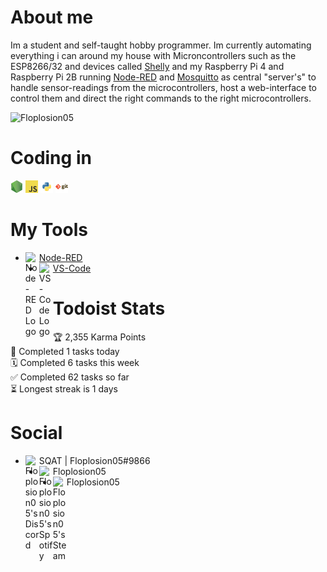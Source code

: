 # About me
Im a student and 
self-taught hobby programmer. Im currently automating everything i can around my house with Microncontrollers such as the ESP8266/32 and devices called [Shelly](https://shelly.cloud/) and my Raspberry Pi 4 and Raspberry Pi 2B running [Node-RED](https://nodered.org/) and [Mosquitto](https://mosquitto.org/) as central "server's" to handle sensor-readings from the microcontrollers, host a web-interface to control them and direct the right commands to the right microcontrollers.
<p><img src="https://github-readme-stats.vercel.app/api?username=Floplosion05&show_icons=true&theme=gotham" alt="Floplosion05"/>

# Coding in
<code><img height="20" src="https://raw.githubusercontent.com/github/explore/80688e429a7d4ef2fca1e82350fe8e3517d3494d/topics/nodejs/nodejs.png"></code>
<code><img height="20" src="https://raw.githubusercontent.com/github/explore/80688e429a7d4ef2fca1e82350fe8e3517d3494d/topics/javascript/javascript.png"></code>
<code><img height="20" src="https://raw.githubusercontent.com/github/explore/80688e429a7d4ef2fca1e82350fe8e3517d3494d/topics/python/python.png"></code>
<code><img height="20" src="https://raw.githubusercontent.com/github/explore/80688e429a7d4ef2fca1e82350fe8e3517d3494d/topics/git/git.png"></code>

# My Tools
<ul>
  <li><a href="https://nodered.org/"><img align="left" alt="Node-RED Logo" width="22px" src="https://nodered.org/about/resources/media/node-red-icon.svg">Node-RED</a></li>
  <li><a href="https://code.visualstudio.com/"><img align="left" alt="VS-Code Logo" width="22px" src="https://upload.wikimedia.org/wikipedia/commons/9/9a/Visual_Studio_Code_1.35_icon.svg">VS-Code</a></li>
</ul>

# Todoist Stats
<!-- TODO-IST:START -->
🏆  2,355 Karma Points           
🌸  Completed 1 tasks today           
🗓  Completed 6 tasks this week           
✅  Completed 62 tasks so far           
⏳  Longest streak is 1 days
<!-- TODO-IST:END -->

# Social
<ul>
  <li><img align="left" alt="Floplosion05's Discord" width="22px" src="https://raw.githubusercontent.com/peterthehan/peterthehan/master/assets/discord.svg"/>SQAT | Floplosion05#9866</li>
  <li><a href="https://open.spotify.com/user/6fm588djfm9sufr408wvd5w7a?si=c2b48983dc664985"><img align="left" alt="Floplosion05's Spotify" width="22px" src="https://raw.githubusercontent.com/peterthehan/peterthehan/master/assets/spotify.svg"/></a>Floplosion05
  <li><a href="https://steamcommunity.com/id/Floplosion05/"><img align="left" alt="Floplosion05's Steam" width="22px" src="https://upload.wikimedia.org/wikipedia/commons/8/83/Steam_icon_logo.svg"/></a>Floplosion05
</ul>
